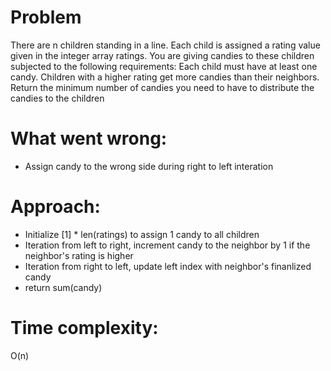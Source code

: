 # Problem
There are n children standing in a line. Each child is assigned a rating value given in the integer array ratings.
You are giving candies to these children subjected to the following requirements:
Each child must have at least one candy.
Children with a higher rating get more candies than their neighbors.
Return the minimum number of candies you need to have to distribute the candies to the children

# What went wrong:
- Assign candy to the wrong side during right to left interation

# Approach:
- Initialize [1] * len(ratings) to assign 1 candy to all children
- Iteration from left to right, increment candy to the neighbor by 1 if the neighbor's rating is higher
- Iteration from right to left, update left index with neighbor's finanlized candy
- return sum(candy)

# Time complexity:
O(n)